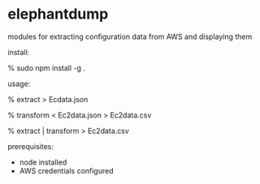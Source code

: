 # elephantdump

modules for extracting configuration data from AWS and displaying them

install:

% sudo npm install -g .



usage:

% extract > Ecdata.json

% transform < Ec2data.json > Ec2data.csv

% extract | transform > Ec2data.csv


prerequisites:

* node installed
* AWS credentials configured
  
